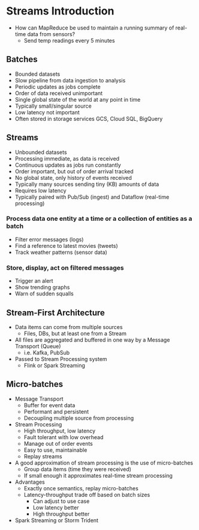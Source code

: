 # Streams Introduction

- How can MapReduce be used to maintain a running summary of real-time data from sensors?
    - Send temp readings every 5 minutes

## Batches
- Bounded datasets
- Slow pipeline from data ingestion to analysis
- Periodic updates as jobs complete
- Order of data received unimportant
- Single global state of the world at any point in time
- Typically small/singular source
- Low latency not important
- Often stored in storage services GCS, Cloud SQL, BigQuery

## Streams
- Unbounded datasets
- Processing immediate, as data is received
- Continuous updates as jobs run constantly
- Order important, but out of order arrival tracked
- No global state, only history of events received
- Typically many sources sending tiny (KB) amounts of data
- Requires low latency
- Typically paired with Pub/Sub (ingest) and Dataflow (real-time processing)

### Process data one entity at a time or a collection of entities as a batch
- Filter error messages (logs)
- Find a reference to latest movies (tweets)
- Track weather patterns (sensor data)
### Store, display, act on filtered messages
- Trigger an alert
- Show trending graphs
- Warn of sudden squalls

## Stream-First Architecture
- Data items can come from multiple sources
    - Files, DBs, but at least one from a Stream
- All files are aggregated and buffered in one way by a Message Transport (Queue)
    - i.e. Kafka, PubSub
- Passed to Stream Processing system
    - Flink or Spark Streaming

## Micro-batches
- Message Transport
    - Buffer for event data
    - Performant and persistent
    - Decoupling multiple source from processing
- Stream Processing
    - High throughput, low latency
    - Fault tolerant with low overhead
    - Manage out of order events
    - Easy to use, maintainable
    - Replay streams
- A good approximation of stream processing is the use of micro-batches
    - Group data items (time they were received)
    - If small enough it approximates real-time stream processing
- Advantages
    - Exactly once semantics, replay micro-batches
    - Latency-throughput trade off based on batch sizes
        - Can adjust to use case
        - Low latency better
        - High throughput better
- Spark Streaming or Storm Trident
